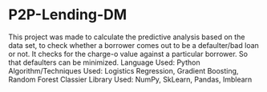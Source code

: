 # P2P-Lending-DM
This project was made to calculate the predictive analysis based on the data set, to check whether a borrower comes out to be a defaulter/bad loan or not. It checks for the charge-o value against a particular borrower. So that defaulters can be minimized.
Language Used: Python
Algorithm/Techniques Used: Logistics Regression, Gradient Boosting, Random Forest Classier Library Used: NumPy, SkLearn, Pandas, Imblearn
